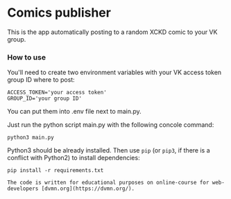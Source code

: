 # Comics publisher

This is the app automatically posting to a random XCKD comic to your VK group.

### How to use

You'll need to create two environment variables with your VK access token group ID where to post:
```
ACCESS_TOKEN='your access token'
GROUP_ID='your group ID'
```
You can put them into .env file next to main.py.

Just run the python script main.py with the following concole command:
```
python3 main.py
```

Python3 should be already installed. 
Then use `pip` (or `pip3`, if there is a conflict with Python2) to install dependencies:
```
pip install -r requirements.txt

The code is written for educational purposes on online-course for web-developers [dvmn.org](https://dvmn.org/).